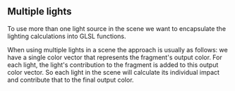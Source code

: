 ## Multiple lights

To use more than one light source in the scene we want to encapsulate the lighting calculations into GLSL functions. 

When using multiple lights in a scene the approach is usually as follows: we have a single color vector that represents the fragment's output color. For each light, the light's contribution to the fragment is added to this output color vector. So each light in the scene will calculate its individual impact and contribute that to the final output color.
